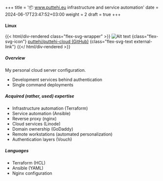 +++
title = '📦 www.puttehi.eu infrastructure and service automation'
date = 2024-06-17T23:47:52+03:00
weight = 2
draft = true
+++

#### Linux

{{< html/div-rendered class="flex-svg-wrapper" >}}
![Alt text](svg/code-slash.svg)
{class="flex-svg-icon"}
[puttehi/puttehi-cloud (GitHub)](https://github.com/puttehi/puttehi-cloud)
{class="flex-svg-text external-link"}
{{</ html/div-rendered >}}

##### Overview

My personal cloud server configuration.

- Development services behind authentication
- Single command deployments

##### Acquired (rather, used) expertise

- Infrastructure automation (Terraform)
- Service automation (Ansible)
- Reverse proxy (nginx)
- Cloud services (Linode)
- Domain ownership (GoDaddy)
- Remote workstations (automated personalization)
- Authentication layers (Vouch)

##### Languages

- Terraform (HCL)
- Ansible (YAML)
- Nginx configuration

